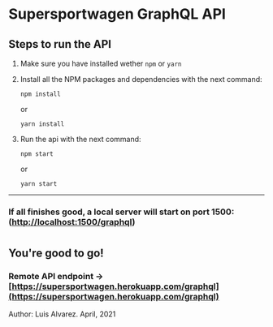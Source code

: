 # Supersportwagen GraphQL API

## Steps to run the API

1.  Make sure you have installed wether `npm` or `yarn`
2.  Install all the NPM packages and dependencies with the next command:

    >

        npm install

    or

    >

        yarn install

3.  Run the api with the next command:

    >

        npm start

    or

    >

        yarn start

---

### If all finishes good, a local server will start on port 1500:([http://localhost:1500/graphql](http://localhost:1500/graphql))

#

## You're good to go!

### Remote API endpoint -> [https://supersportwagen.herokuapp.com/graphql](https://supersportwagen.herokuapp.com/graphql)

Author: Luis Alvarez. April, 2021
